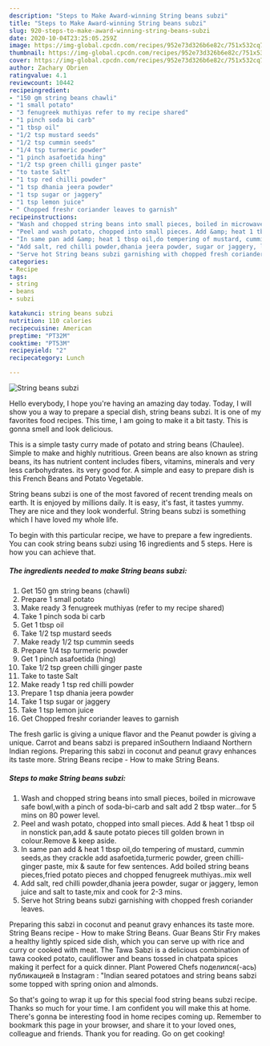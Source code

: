 ```yaml
---
description: "Steps to Make Award-winning String beans subzi"
title: "Steps to Make Award-winning String beans subzi"
slug: 920-steps-to-make-award-winning-string-beans-subzi
date: 2020-10-04T23:25:05.259Z
image: https://img-global.cpcdn.com/recipes/952e73d326b6e82c/751x532cq70/string-beans-subzi-recipe-main-photo.jpg
thumbnail: https://img-global.cpcdn.com/recipes/952e73d326b6e82c/751x532cq70/string-beans-subzi-recipe-main-photo.jpg
cover: https://img-global.cpcdn.com/recipes/952e73d326b6e82c/751x532cq70/string-beans-subzi-recipe-main-photo.jpg
author: Zachary Obrien
ratingvalue: 4.1
reviewcount: 10442
recipeingredient:
- "150 gm string beans chawli"
- "1 small potato"
- "3 fenugreek muthiyas refer to my recipe shared"
- "1 pinch soda bi carb"
- "1 tbsp oil"
- "1/2 tsp mustard seeds"
- "1/2 tsp cummin seeds"
- "1/4 tsp turmeric powder"
- "1 pinch asafoetida hing"
- "1/2 tsp green chilli ginger paste"
- "to taste Salt"
- "1 tsp red chilli powder"
- "1 tsp dhania jeera powder"
- "1 tsp sugar or jaggery"
- "1 tsp lemon juice"
- " Chopped freshr coriander leaves to garnish"
recipeinstructions:
- "Wash and chopped string beans into small pieces, boiled in microwave safe bowl,with a pinch of soda-bi-carb and salt add 2 tbsp water...for 5 mins on 80 power level."
- "Peel and wash potato, chopped into small pieces. Add &amp; heat 1 tbsp oil in nonstick pan,add &amp; saute potato pieces till golden brown in colour.Remove &amp; keep aside."
- "In same pan add &amp; heat 1 tbsp oil,do tempering of mustard, cummin seeds,as they crackle add asafoetida,turmeric powder, green chilli- ginger paste, mix &amp; saute for few sentences. Add boiled string beans pieces,fried potato pieces and chopped fenugreek muthiyas..mix well"
- "Add salt, red chilli powder,dhania jeera powder, sugar or jaggery, lemon juice and salt to taste,mix and cook for 2-3 mins."
- "Serve hot String beans subzi garnishing with chopped fresh coriander leaves."
categories:
- Recipe
tags:
- string
- beans
- subzi

katakunci: string beans subzi 
nutrition: 110 calories
recipecuisine: American
preptime: "PT32M"
cooktime: "PT53M"
recipeyield: "2"
recipecategory: Lunch

---
```



![String beans subzi](https://img-global.cpcdn.com/recipes/952e73d326b6e82c/751x532cq70/string-beans-subzi-recipe-main-photo.jpg)

Hello everybody, I hope you're having an amazing day today. Today, I will show you a way to prepare a special dish, string beans subzi. It is one of my favorites food recipes. This time, I am going to make it a bit tasty. This is gonna smell and look delicious.

This is a simple tasty curry made of potato and string beans (Chaulee). Simple to make and highly nutritious. Green beans are also known as string beans, its has nutrient content includes fibers, vitamins, minerals and very less carbohydrates. its very good for. A simple and easy to prepare dish is this French Beans and Potato Vegetable.

String beans subzi is one of the most favored of recent trending meals on earth. It is enjoyed by millions daily. It is easy, it's fast, it tastes yummy. They are nice and they look wonderful. String beans subzi is something which I have loved my whole life.


To begin with this particular recipe, we have to prepare a few ingredients. You can cook string beans subzi using 16 ingredients and 5 steps. Here is how you can achieve that.

<!--inarticleads1-->

##### The ingredients needed to make String beans subzi:

1. Get 150 gm string beans (chawli)
1. Prepare 1 small potato
1. Make ready 3 fenugreek muthiyas (refer to my recipe shared)
1. Take 1 pinch soda bi carb
1. Get 1 tbsp oil
1. Take 1/2 tsp mustard seeds
1. Make ready 1/2 tsp cummin seeds
1. Prepare 1/4 tsp turmeric powder
1. Get 1 pinch asafoetida (hing)
1. Take 1/2 tsp green chilli ginger paste
1. Take to taste Salt
1. Make ready 1 tsp red chilli powder
1. Prepare 1 tsp dhania jeera powder
1. Take 1 tsp sugar or jaggery
1. Take 1 tsp lemon juice
1. Get  Chopped freshr coriander leaves to garnish


The fresh garlic is giving a unique flavor and the Peanut powder is giving a unique. Carrot and beans sabzi is prepared inSouthern Indiaand Northern Indian regions. Preparing this sabzi in coconut and peanut gravy enhances its taste more. String Beans recipe - How to make String Beans. 

<!--inarticleads2-->

##### Steps to make String beans subzi:

1. Wash and chopped string beans into small pieces, boiled in microwave safe bowl,with a pinch of soda-bi-carb and salt add 2 tbsp water...for 5 mins on 80 power level.
1. Peel and wash potato, chopped into small pieces. Add &amp; heat 1 tbsp oil in nonstick pan,add &amp; saute potato pieces till golden brown in colour.Remove &amp; keep aside.
1. In same pan add &amp; heat 1 tbsp oil,do tempering of mustard, cummin seeds,as they crackle add asafoetida,turmeric powder, green chilli- ginger paste, mix &amp; saute for few sentences. Add boiled string beans pieces,fried potato pieces and chopped fenugreek muthiyas..mix well
1. Add salt, red chilli powder,dhania jeera powder, sugar or jaggery, lemon juice and salt to taste,mix and cook for 2-3 mins.
1. Serve hot String beans subzi garnishing with chopped fresh coriander leaves.


Preparing this sabzi in coconut and peanut gravy enhances its taste more. String Beans recipe - How to make String Beans. Guar Beans Stir Fry makes a healthy lightly spiced side dish, which you can serve up with rice and curry or cooked with meat. The Tawa Sabzi is a delicious combination of tawa cooked potato, cauliflower and beans tossed in chatpata spices making it perfect for a quick dinner. Plant Powered Chefs поделился(-ась) публикацией в Instagram : &#34;Indian seared potatoes and string beans sabzi some topped with spring onion and almonds. 

So that's going to wrap it up for this special food string beans subzi recipe. Thanks so much for your time. I am confident you will make this at home. There's gonna be interesting food in home recipes coming up. Remember to bookmark this page in your browser, and share it to your loved ones, colleague and friends. Thank you for reading. Go on get cooking!

